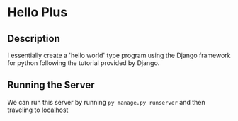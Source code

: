 # Hello Plus 

## Description
I essentially create a 'hello world' type program using the Django framework for python following the tutorial provided by Django.


## Running the Server
We can run this server by running `py manage.py runserver` and then traveling to [localhost](http://127.0.0.1:8000/polls/)
